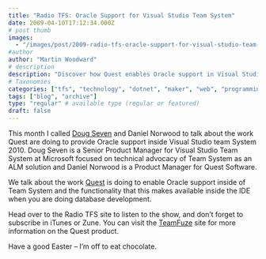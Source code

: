 ```yaml
---
title: "Radio TFS: Oracle Support for Visual Studio Team System"
date: 2009-04-10T17:12:34.000Z
# post thumb
images:
  - "/images/post/2009-radio-tfs-oracle-support-for-visual-studio-team-system.jpg"
#author
author: "Martin Woodward"
# description
description: "Discover how Quest enables Oracle support in Visual Studio Team System 2010, enhancing database development capabilities."
# Taxonomies
categories: ["tfs", "technology", "dotnet", "maker", "web", "programming", "podcast"]
tags: ["blog", "archive"]
type: "regular" # available type (regular or featured)
draft: false
---
```

This month I called [Doug Seven](http://blogs.msdn.com/dseven/) and Daniel Norwood to talk about the work Quest are doing to provide Oracle support inside Visual Studio team System 2010.  Doug Seven is a Senior Product Manager for Visual Studio Team System at Microsoft focused on technical advocacy of Team System as an ALM solution and Daniel Norwood is a Product Manager for Quest Software.  

We talk about the work [Quest](http://www.quest.com/) is doing to enable Oracle support inside of Team System and the functionality that this makes available inside the IDE when you are doing database development.  

Head over to the Radio TFS site to listen to the show, and don’t forget to subscribe in iTunes or Zune.  You can visit the [TeamFuze](http://www.teamfuze.net/) site for more information on the Quest product.  

Have a good Easter – I’m off to eat chocolate.